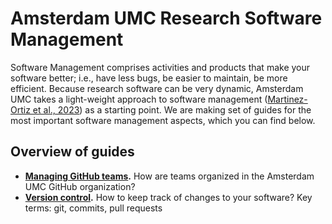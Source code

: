 # Amsterdam UMC Research Software Management 
Software Management comprises activities and products that make your software better; i.e., have less bugs, be easier to maintain, be more efficient. Because research software can be very dynamic, Amsterdam UMC takes a light-weight approach to software management ([Martinez-Ortiz et al., 2023](https://doi.org/10.5281/zenodo.7589725)) as a starting point. We are making set of guides for the most important software management aspects, which you can find below.

## Overview of guides
* **[Managing GitHub teams](managing-github-teams.md).** How are teams organized in the Amsterdam UMC GitHub organization?
* **[Version control](version-control.md).** How to keep track of changes to your software? Key terms: git, commits, pull requests
